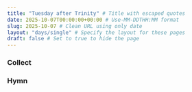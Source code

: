 ```yaml
---
title: "Tuesday after Trinity" # Title with escaped quotes
date: 2025-10-07T00:00:00+00:00 # Use-MM-DDTHH:MM format
slug: 2025-10-07 # Clean URL using only date
layout: "days/single" # Specify the layout for these pages
draft: false # Set to true to hide the page
---
```


### Collect


### Hymn
